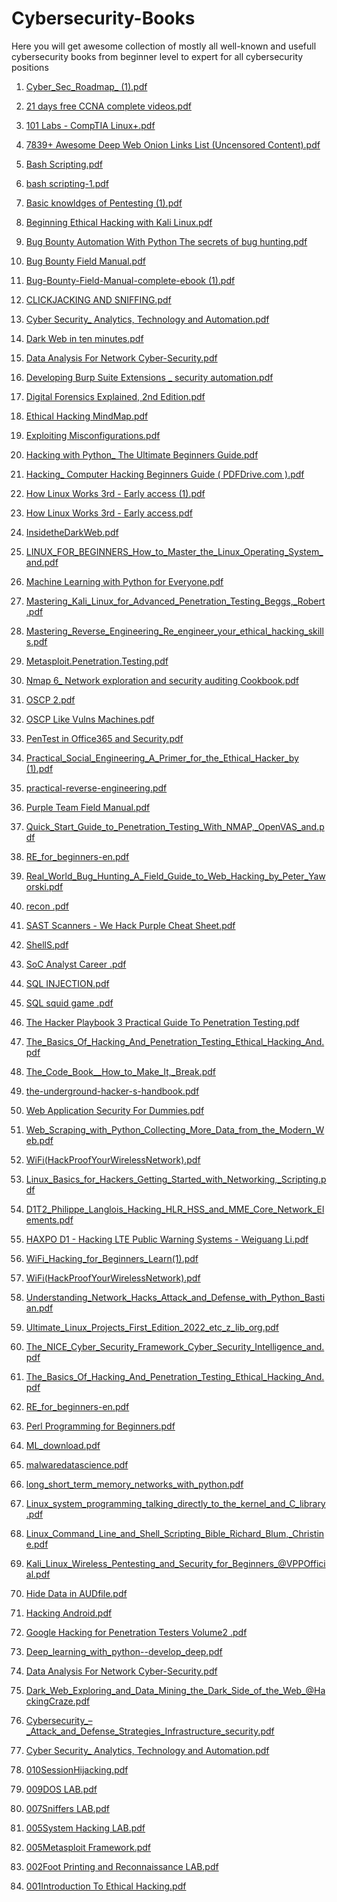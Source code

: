 # Cybersecurity-Books
Here you will get awesome collection of mostly all well-known and usefull cybersecurity books from beginner level to expert for all cybersecurity positions 







1) [Cyber_Sec_Roadmap_ (1).pdf](https://github.com/zealraj/Cybersecurity-Books/files/9089100/Cyber_Sec_Roadmap_.1.pdf)

  

2) [21 days free CCNA complete videos.pdf](https://github.com/zealraj/Cybersecurity-Books/files/9089215/21.days.free.CCNA.complete.videos.pdf)


3) [101 Labs - CompTIA Linux+.pdf](https://github.com/zealraj/Cybersecurity-Books/files/9089220/101.Labs.-.CompTIA.Linux%2B.pdf)



4) [7839+ Awesome Deep Web Onion Links List (Uncensored Content).pdf](https://github.com/zealraj/Cybersecurity-Books/files/9089223/7839%2B.Awesome.Deep.Web.Onion.Links.List.Uncensored.Content.pdf)



5) [Bash Scripting.pdf](https://github.com/zealraj/Cybersecurity-Books/files/9089224/Bash.Scripting.pdf)


6) [bash scripting-1.pdf](https://github.com/zealraj/Cybersecurity-Books/files/9089225/bash.scripting-1.pdf)


7) [Basic knowldges of Pentesting (1).pdf](https://github.com/zealraj/Cybersecurity-Books/files/9089227/Basic.knowldges.of.Pentesting.1.pdf)


8) [Beginning Ethical Hacking with Kali Linux.pdf](https://github.com/zealraj/Cybersecurity-Books/files/9089228/Beginning.Ethical.Hacking.with.Kali.Linux.pdf)


9) [Bug Bounty Automation With Python The secrets of bug hunting.pdf](https://github.com/zealraj/Cybersecurity-Books/files/9089229/Bug.Bounty.Automation.With.Python.The.secrets.of.bug.hunting.pdf)



10) [Bug Bounty Field Manual.pdf](https://github.com/zealraj/Cybersecurity-Books/files/9089230/Bug.Bounty.Field.Manual.pdf)





11) [Bug-Bounty-Field-Manual-complete-ebook (1).pdf](https://github.com/zealraj/Cybersecurity-Books/files/9089231/Bug-Bounty-Field-Manual-complete-ebook.1.pdf)






12) [CLICKJACKING AND SNIFFING.pdf](https://github.com/zealraj/Cybersecurity-Books/files/9089232/CLICKJACKING.AND.SNIFFING.pdf)




13) [Cyber Security_ Analytics, Technology and Automation.pdf](https://github.com/zealraj/Cybersecurity-Books/files/9089233/Cyber.Security_.Analytics.Technology.and.Automation.pdf)


14) [Dark Web in ten minutes.pdf](https://github.com/zealraj/Cybersecurity-Books/files/9089234/Dark.Web.in.ten.minutes.pdf)



15) [Data Analysis For Network Cyber-Security.pdf](https://github.com/zealraj/Cybersecurity-Books/files/9089235/Data.Analysis.For.Network.Cyber-Security.pdf)


16) [Developing Burp Suite Extensions _ security automation.pdf](https://github.com/zealraj/Cybersecurity-Books/files/9089237/Developing.Burp.Suite.Extensions._.security.automation.pdf)


17) [Digital Forensics Explained, 2nd Edition.pdf](https://github.com/zealraj/Cybersecurity-Books/files/9089238/Digital.Forensics.Explained.2nd.Edition.pdf)




18) [Ethical Hacking MindMap.pdf](https://github.com/zealraj/Cybersecurity-Books/files/9089239/Ethical.Hacking.MindMap.pdf)


19) [Exploiting Misconfigurations.pdf](https://github.com/zealraj/Cybersecurity-Books/files/9089241/Exploiting.Misconfigurations.pdf)



20) [Hacking with Python_ The Ultimate Beginners Guide.pdf](https://github.com/zealraj/Cybersecurity-Books/files/9089242/Hacking.with.Python_.The.Ultimate.Beginners.Guide.pdf)


21) [Hacking_ Computer Hacking Beginners Guide ( PDFDrive.com ).pdf](https://github.com/zealraj/Cybersecurity-Books/files/9089243/Hacking_.Computer.Hacking.Beginners.Guide.PDFDrive.com.pdf)


22) [How Linux Works 3rd - Early access (1).pdf](https://github.com/zealraj/Cybersecurity-Books/files/9089244/How.Linux.Works.3rd.-.Early.access.1.pdf)


23) [How Linux Works 3rd - Early access.pdf](https://github.com/zealraj/Cybersecurity-Books/files/9089245/How.Linux.Works.3rd.-.Early.access.pdf)


24) [InsidetheDarkWeb.pdf](https://github.com/zealraj/Cybersecurity-Books/files/9089246/InsidetheDarkWeb.pdf)



24) [LINUX_FOR_BEGINNERS_How_to_Master_the_Linux_Operating_System_and.pdf](https://github.com/zealraj/Cybersecurity-Books/files/9089247/LINUX_FOR_BEGINNERS_How_to_Master_the_Linux_Operating_System_and.pdf)


26) [Machine Learning with Python for Everyone.pdf](https://github.com/zealraj/Cybersecurity-Books/files/9089248/Machine.Learning.with.Python.for.Everyone.pdf)


27) [Mastering_Kali_Linux_for_Advanced_Penetration_Testing_Beggs,_Robert.pdf](https://github.com/zealraj/Cybersecurity-Books/files/9089249/Mastering_Kali_Linux_for_Advanced_Penetration_Testing_Beggs._Robert.pdf)






28) [Mastering_Reverse_Engineering_Re_engineer_your_ethical_hacking_skills.pdf](https://github.com/zealraj/Cybersecurity-Books/files/9089250/Mastering_Reverse_Engineering_Re_engineer_your_ethical_hacking_skills.pdf)


29) [Metasploit.Penetration.Testing.pdf](https://github.com/zealraj/Cybersecurity-Books/files/9089253/Metasploit.Penetration.Testing.pdf)



30) [Nmap 6_ Network exploration and security auditing Cookbook.pdf](https://github.com/zealraj/Cybersecurity-Books/files/9089254/Nmap.6_.Network.exploration.and.security.auditing.Cookbook.pdf)




31) [OSCP 2.pdf](https://github.com/zealraj/Cybersecurity-Books/files/9089258/OSCP.2.pdf)


32) [OSCP Like Vulns Machines.pdf](https://github.com/zealraj/Cybersecurity-Books/files/9089261/OSCP.Like.Vulns.Machines.pdf)


33) [PenTest in Office365 and Security.pdf](https://github.com/zealraj/Cybersecurity-Books/files/9089262/PenTest.in.Office365.and.Security.pdf)


34) [Practical_Social_Engineering_A_Primer_for_the_Ethical_Hacker_by (1).pdf](https://github.com/zealraj/Cybersecurity-Books/files/9089264/Practical_Social_Engineering_A_Primer_for_the_Ethical_Hacker_by.1.pdf)


35) [practical-reverse-engineering.pdf](https://github.com/zealraj/Cybersecurity-Books/files/9089265/practical-reverse-engineering.pdf)




36) [Purple Team Field Manual.pdf](https://github.com/zealraj/Cybersecurity-Books/files/9089268/Purple.Team.Field.Manual.pdf)



37) [Quick_Start_Guide_to_Penetration_Testing_With_NMAP,_OpenVAS_and.pdf](https://github.com/zealraj/Cybersecurity-Books/files/9089269/Quick_Start_Guide_to_Penetration_Testing_With_NMAP._OpenVAS_and.pdf)



38) [RE_for_beginners-en.pdf](https://github.com/zealraj/Cybersecurity-Books/files/9089271/RE_for_beginners-en.pdf)



39) [Real_World_Bug_Hunting_A_Field_Guide_to_Web_Hacking_by_Peter_Yaworski.pdf](https://github.com/zealraj/Cybersecurity-Books/files/9089272/Real_World_Bug_Hunting_A_Field_Guide_to_Web_Hacking_by_Peter_Yaworski.pdf)






40) [recon .pdf](https://github.com/zealraj/Cybersecurity-Books/files/9089275/recon.pdf)



41) [SAST Scanners - We Hack Purple Cheat Sheet.pdf](https://github.com/zealraj/Cybersecurity-Books/files/9089276/SAST.Scanners.-.We.Hack.Purple.Cheat.Sheet.pdf)


42) [ShellS.pdf](https://github.com/zealraj/Cybersecurity-Books/files/9089277/ShellS.pdf)



43) [SoC Analyst Career .pdf](https://github.com/zealraj/Cybersecurity-Books/files/9089279/SoC.Analyst.Career.pdf)



44) [SQL INJECTION.pdf](https://github.com/zealraj/Cybersecurity-Books/files/9089280/SQL.INJECTION.pdf)




45) [SQL squid game .pdf](https://github.com/zealraj/Cybersecurity-Books/files/9089282/SQL.squid.game.pdf)



46) [The Hacker Playbook 3 Practical Guide To Penetration Testing.pdf](https://github.com/zealraj/Cybersecurity-Books/files/9089285/The.Hacker.Playbook.3.Practical.Guide.To.Penetration.Testing.pdf)

47) [The_Basics_Of_Hacking_And_Penetration_Testing_Ethical_Hacking_And.pdf](https://github.com/zealraj/Cybersecurity-Books/files/9089315/The_Basics_Of_Hacking_And_Penetration_Testing_Ethical_Hacking_And.pdf)

48) [The_Code_Book__How_to_Make_It,_Break.pdf](https://github.com/zealraj/Cybersecurity-Books/files/9089317/The_Code_Book__How_to_Make_It._Break.pdf)



49) [the-underground-hacker-s-handbook.pdf](https://github.com/zealraj/Cybersecurity-Books/files/9089288/the-underground-hacker-s-handbook.pdf)


50) [Web Application Security For Dummies.pdf](https://github.com/zealraj/Cybersecurity-Books/files/9089289/Web.Application.Security.For.Dummies.pdf)







51) [Web_Scraping_with_Python_Collecting_More_Data_from_the_Modern_Web.pdf](https://github.com/zealraj/Cybersecurity-Books/files/9089290/Web_Scraping_with_Python_Collecting_More_Data_from_the_Modern_Web.pdf)





52) [WiFi(HackProofYourWirelessNetwork).pdf](https://github.com/zealraj/Cybersecurity-Books/files/9089291/WiFi.HackProofYourWirelessNetwork.pdf)



53) [Linux_Basics_for_Hackers_Getting_Started_with_Networking,_Scripting.pdf](https://github.com/zealraj/Cybersecurity-Books/files/9089293/Linux_Basics_for_Hackers_Getting_Started_with_Networking._Scripting.pdf)


54) [D1T2_Philippe_Langlois_Hacking_HLR_HSS_and_MME_Core_Network_Elements.pdf](https://github.com/zealraj/Cybersecurity-Books/files/9089847/D1T2_Philippe_Langlois_Hacking_HLR_HSS_and_MME_Core_Network_Elements.pdf)




55) [HAXPO D1 - Hacking LTE Public Warning Systems - Weiguang Li.pdf](https://github.com/zealraj/Cybersecurity-Books/files/9089848/HAXPO.D1.-.Hacking.LTE.Public.Warning.Systems.-.Weiguang.Li.pdf)



56) [WiFi_Hacking_for_Beginners_Learn(1).pdf](https://github.com/zealraj/Cybersecurity-Books/files/9089849/WiFi_Hacking_for_Beginners_Learn.1.pdf)


57) [WiFi(HackProofYourWirelessNetwork).pdf](https://github.com/zealraj/Cybersecurity-Books/files/9089852/WiFi.HackProofYourWirelessNetwork.pdf)



58) [Understanding_Network_Hacks_Attack_and_Defense_with_Python_Bastian.pdf](https://github.com/zealraj/Cybersecurity-Books/files/9089853/Understanding_Network_Hacks_Attack_and_Defense_with_Python_Bastian.pdf)



59) [Ultimate_Linux_Projects_First_Edition_2022_etc_z_lib_org.pdf](https://github.com/zealraj/Cybersecurity-Books/files/9089855/Ultimate_Linux_Projects_First_Edition_2022_etc_z_lib_org.pdf)



60) [The_NICE_Cyber_Security_Framework_Cyber_Security_Intelligence_and.pdf](https://github.com/zealraj/Cybersecurity-Books/files/9089858/The_NICE_Cyber_Security_Framework_Cyber_Security_Intelligence_and.pdf)



61)  [The_Basics_Of_Hacking_And_Penetration_Testing_Ethical_Hacking_And.pdf](https://github.com/zealraj/Cybersecurity-Books/files/9089860/The_Basics_Of_Hacking_And_Penetration_Testing_Ethical_Hacking_And.pdf)




62) [RE_for_beginners-en.pdf](https://github.com/zealraj/Cybersecurity-Books/files/9089862/RE_for_beginners-en.pdf)



63) [Perl Programming for Beginners.pdf](https://github.com/zealraj/Cybersecurity-Books/files/9089863/Perl.Programming.for.Beginners.pdf)



64) [ML_download.pdf](https://github.com/zealraj/Cybersecurity-Books/files/9089864/ML_download.pdf)


65) [malwaredatascience.pdf](https://github.com/zealraj/Cybersecurity-Books/files/9089866/malwaredatascience.pdf)



66)  [long_short_term_memory_networks_with_python.pdf](https://github.com/zealraj/Cybersecurity-Books/files/9089869/long_short_term_memory_networks_with_python.pdf)


67) [Linux_system_programming_talking_directly_to_the_kernel_and_C_library.pdf](https://github.com/zealraj/Cybersecurity-Books/files/9089873/Linux_system_programming_talking_directly_to_the_kernel_and_C_library.pdf)

68) [Linux_Command_Line_and_Shell_Scripting_Bible_Richard_Blum,_Christine.pdf](https://github.com/zealraj/Cybersecurity-Books/files/9089875/Linux_Command_Line_and_Shell_Scripting_Bible_Richard_Blum._Christine.pdf)

69) [Kali_Linux_Wireless_Pentesting_and_Security_for_Beginners_@VPPOfficial.pdf](https://github.com/zealraj/Cybersecurity-Books/files/9089876/Kali_Linux_Wireless_Pentesting_and_Security_for_Beginners_%40VPPOfficial.pdf)


70) [Hide Data in AUDfile.pdf](https://github.com/zealraj/Cybersecurity-Books/files/9089878/Hide.Data.in.AUDfile.pdf)


71) [Hacking Android.pdf](https://github.com/zealraj/Cybersecurity-Books/files/9089879/Hacking.Android.pdf)



72) [Google Hacking for Penetration Testers Volume2 .pdf](https://github.com/zealraj/Cybersecurity-Books/files/9089880/Google.Hacking.for.Penetration.Testers.Volume2.pdf)



73) [Deep_learning_with_python--develop_deep.pdf](https://github.com/zealraj/Cybersecurity-Books/files/9089884/Deep_learning_with_python--develop_deep.pdf)


74) [Data Analysis For Network Cyber-Security.pdf](https://github.com/zealraj/Cybersecurity-Books/files/9089885/Data.Analysis.For.Network.Cyber-Security.pdf)


75) [Dark_Web_Exploring_and_Data_Mining_the_Dark_Side_of_the_Web_@HackingCraze.pdf](https://github.com/zealraj/Cybersecurity-Books/files/9089887/Dark_Web_Exploring_and_Data_Mining_the_Dark_Side_of_the_Web_%40HackingCraze.pdf)


76) [Cybersecurity_–_Attack_and_Defense_Strategies_Infrastructure_security.pdf](https://github.com/zealraj/Cybersecurity-Books/files/9089889/Cybersecurity_._Attack_and_Defense_Strategies_Infrastructure_security.pdf)


77) [Cyber Security_ Analytics, Technology and Automation.pdf](https://github.com/zealraj/Cybersecurity-Books/files/9089890/Cyber.Security_.Analytics.Technology.and.Automation.pdf)


78) [010SessionHijacking.pdf](https://github.com/zealraj/Cybersecurity-Books/files/9089894/010SessionHijacking.pdf)


79) [009DOS LAB.pdf](https://github.com/zealraj/Cybersecurity-Books/files/9089895/009DOS.LAB.pdf)


80) [007Sniffers LAB.pdf](https://github.com/zealraj/Cybersecurity-Books/files/9089897/007Sniffers.LAB.pdf)



81) [005System Hacking LAB.pdf](https://github.com/zealraj/Cybersecurity-Books/files/9089899/005System.Hacking.LAB.pdf)


82) [005Metasploit Framework.pdf](https://github.com/zealraj/Cybersecurity-Books/files/9089903/005Metasploit.Framework.pdf)


83) [002Foot Printing and Reconnaissance LAB.pdf](https://github.com/zealraj/Cybersecurity-Books/files/9089906/002Foot.Printing.and.Reconnaissance.LAB.pdf)

84) [001Introduction To Ethical Hacking.pdf](https://github.com/zealraj/Cybersecurity-Books/files/9089909/001Introduction.To.Ethical.Hacking.pdf)






